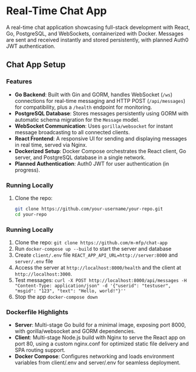 # Real-Time Chat App

A real-time chat application showcasing full-stack development with React, Go, PostgreSQL, and WebSockets, containerized with Docker. Messages are sent and received instantly and stored persistently, with planned Auth0 JWT authentication.

## Chat App Setup

### Features
- **Go Backend**: Built with Gin and GORM, handles WebSocket (`/ws`) connections for real-time messaging and HTTP POST (`/api/messages`) for compatibility, plus a `/health` endpoint for monitoring.
- **PostgreSQL Database**: Stores messages persistently using GORM with automatic schema migration for the `Message` model.
- **WebSocket Communication**: Uses `gorilla/websocket` for instant message broadcasting to all connected clients.
- **React Frontend**: A responsive UI for sending and displaying messages in real time, served via Nginx.
- **Dockerized Setup**: Docker Compose orchestrates the React client, Go server, and PostgreSQL database in a single network.
- **Planned Authentication**: Auth0 JWT for user authentication (in progress).

### Running Locally
1. Clone the repo:
   ```bash
   git clone https://github.com/your-username/your-repo.git
   cd your-repo

### Running Locally
1. Clone the repo: `git clone https://github.com/m-mfp/chat-app`
2. Run `docker-compose up --build` to start the server and database
3. Create `client/.env` file `REACT_APP_API_URL=http://server:8000` and `server/.env` file
4. Access the server at `http://localhost:8000/health` and the client at `http://localhost:3000`.
5. Test messages: `curl -X POST http://localhost:8000/api/messages -H "Content-Type: application/json" -d '{"userid": "testuser", "msgid": "123", "text": "Hello, world!"}''`
6. Stop the app `docker-compose down`

### Dockerfile Highlights
- **Server**: Multi-stage Go build for a minimal image, exposing port 8000, with gorilla/websocket and GORM dependencies.
- **Client**: Multi-stage Node.js build with Nginx to serve the React app on port 80, using a custom nginx.conf for optimized static file delivery and SPA routing support.
- **Docker Compose**: Configures networking and loads environment variables from client/.env and server/.env for seamless deployment.

